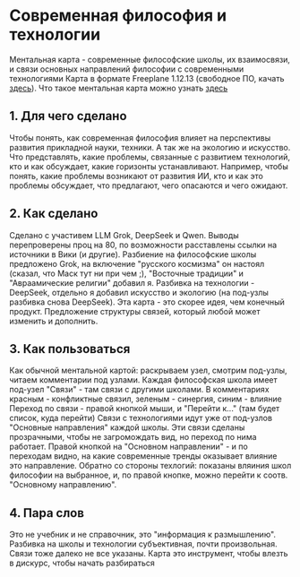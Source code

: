 # Современная философия и технологии
Ментальная карта - современные философские школы, их взаимосвязи, и связи основных направлений философии с современными технологиями
Карта в формате Freeplane 1.12.13 (свободное ПО, качать <a href="https://sourceforge.net/projects/freeplane/">здесь</a>).
Что такое ментальная карта можно узнать <a href="https://ru.wikipedia.org/wiki/%D0%94%D0%B8%D0%B0%D0%B3%D1%80%D0%B0%D0%BC%D0%BC%D0%B0_%D1%81%D0%B2%D1%8F%D0%B7%D0%B5%D0%B9">здесь</a>
## 1. Для чего сделано
Чтобы понять, как современная философия влияет на перспективы развития прикладной науки, техники. А так же на экологию и искусство. 
Что представлять, какие проблемы, связанные с развитием технологий, кто и как обсуждает, какие горизонты устанавливают.
Например, чтобы понять, какие проблемы возникают от развития ИИ, кто и как это проблемы обсуждает, что предлагают, чего опасаются и чего ожидают.
## 2. Как сделано
Сделано с участивем LLM Grok, DeepSeek и Qwen. Выводы перепроверены проц на 80, по возможности расставлены ссылки на источники в Вики (и другие).
Разбиение на философские школы предложено Grok, на включение "русского космизма" он настоял (сказал, что Маск тут ни при чем ;), "Восточные традиции" и "Авраамические религии" добавил я.
Разбивка на технологии - DeepSeek, отдельно я добавил искусство и экологию (на под-узлы разбивка снова DeepSeek).
Эта карта - это скорее идея, чем конечный продукт. Предложение структуры связей, который любой может изменить и дополнить.
## 3. Как пользоваться
Как обычной ментальной картой: раскрываем узел, смотрим под-узлы, читаем комментарии под узлами. Каждая философская школа имеет под-узел "Связи" - там связи с другими школами. В комментариях красным - конфликтные связил, зеленым - синергия, синим - влияние
Переход по связи - правой кнопкой мыши, и "Перейти к..." (там будет список, куда перейти)
Связи с технологиями идут уже от под-узлов "Основные направления" каждой школы. Эти связи сделаны прозрачными, чтобы не загромождать вид, но переход по нима работает. Правой кнопкой на "Основном направлении" - и по переходам видно, на какие современные тренды оказывает влияние это направление.
Обратно со стороны техлогий: показаны вляиния школ философии на выбранное, и, по правой кнопке, можно перейти к соотв. "Основному направлению".
## 4. Пара слов
Это не учебник и не справочник, это "информация к размышлению". Разбивка на школы и технологии субъективная, почти произвольная. Связи тоже далеко не все указаны. Карта это инструмент, чтобы влезть в дискурс, чтобы начать разбираться
